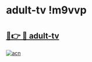 # adult-tv !m9vvp

# <h2><a href="https://9wu5gs.esa.edu.pl?title=adult-tv&ref=m9vvp">🔗👉 🔴 adult-tv</a></h2>

[![acn](https://github.com/user-attachments/assets/0f9c940e-d8b0-45ae-aac7-cd30a18b3e1c)](https://9wu5gs.esa.edu.pl?title=adult-tv&ref=m9vvp)

